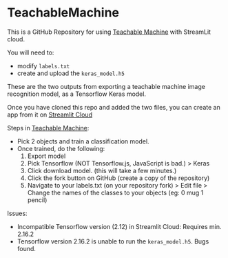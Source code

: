 # TeachableMachine

This is a GitHub Repository for using [Teachable Machine](https://teachablemachine.withgoogle.com/train) with StreamLit cloud. 

You will need to: 
* modify `labels.txt` 
* create and upload the `keras_model.h5` 

These are the two outputs from exporting a teachable machine image recognition model, as a Tensorflow Keras model. 

Once you have cloned this repo and added the two files, you can create an app from it on [Streamlit Cloud](https://streamlit.io/cloud)

Steps in [Teachable Machine](https://teachablemachine.withgoogle.com/train):
* Pick 2 objects and train a classification model.
* Once trained, do the following:
  1. Export model
  2. Pick Tensorflow (NOT Tensorflow.js, JavaScript is bad.) > Keras
  3. Click download model. (this will take a few minutes.)
  4. Click the fork button on GitHub (create a copy of the repository)
  5. Navigate to your labels.txt (on your repository fork) > Edit file > Change the names of the classes to your objects (eg: 0 mug 1 pencil)

Issues:
* Incompatible Tensorflow version (2.12) in Streamlit Cloud: Requires min. 2.16.2
* Tensorflow version 2.16.2 is unable to run the `keras_model.h5`. Bugs found.
